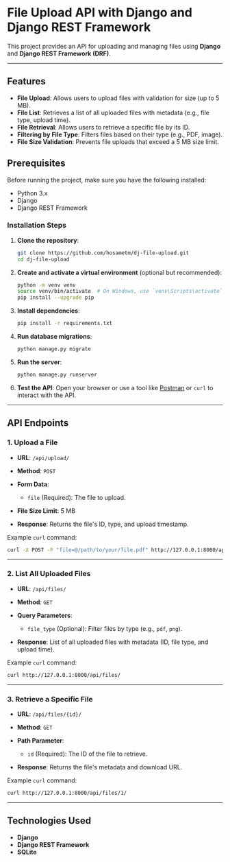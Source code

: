# File Upload API with Django and Django REST Framework

This project provides an API for uploading and managing files using **Django** and **Django REST Framework (DRF)**.

---
## Features
- **File Upload**: Allows users to upload files with validation for size (up to 5 MB).
- **File List**: Retrieves a list of all uploaded files with metadata (e.g., file type, upload time).
- **File Retrieval**: Allows users to retrieve a specific file by its ID.
- **Filtering by File Type**: Filters files based on their type (e.g., PDF, image).
- **File Size Validation**: Prevents file uploads that exceed a 5 MB size limit.

## Prerequisites
Before running the project, make sure you have the following installed:
- Python 3.x
- Django
- Django REST Framework

### Installation Steps

1. **Clone the repository**:
   ```bash
   git clone https://github.com/hosametm/dj-file-upload.git
   cd dj-file-upload
   ```

2. **Create and activate a virtual environment** (optional but recommended):
   ```bash
   python -m venv venv
   source venv/bin/activate  # On Windows, use `venv\Scripts\activate`
   pip install --upgrade pip
   ```

3. **Install dependencies**:
   ```bash
   pip install -r requirements.txt
   ```

4. **Run database migrations**:
   ```bash
   python manage.py migrate
   ```

5. **Run the server**:
   ```bash
   python manage.py runserver
   ```

6. **Test the API**: Open your browser or use a tool like [Postman](https://www.postman.com/) or `curl` to interact with the API.

---

## API Endpoints

### 1. **Upload a File**
- **URL**: `/api/upload/`
- **Method**: `POST`
- **Form Data**:
  - `file` (Required): The file to upload.

- **File Size Limit**: 5 MB
- **Response**: Returns the file's ID, type, and upload timestamp.
  
Example `curl` command:
```bash
curl -X POST -F "file=@/path/to/your/file.pdf" http://127.0.0.1:8000/api/upload/
```

---

### 2. **List All Uploaded Files**
- **URL**: `/api/files/`
- **Method**: `GET`
- **Query Parameters**:
  - `file_type` (Optional): Filter files by type (e.g., `pdf`, `png`).

- **Response**: List of all uploaded files with metadata (ID, file type, and upload time).

Example `curl` command:
```bash
curl http://127.0.0.1:8000/api/files/
```

---

### 3. **Retrieve a Specific File**
- **URL**: `/api/files/{id}/`
- **Method**: `GET`
- **Path Parameter**:
  - `id` (Required): The ID of the file to retrieve.

- **Response**: Returns the file's metadata and download URL.

Example `curl` command:
```bash
curl http://127.0.0.1:8000/api/files/1/
```

---
## Technologies Used

- **Django**
- **Django REST Framework**
- **SQLite**

